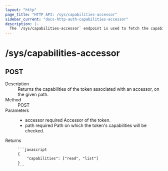 ```yaml
---
layout: "http"
page_title: "HTTP API: /sys/capabilities-accessor"
sidebar_current: "docs-http-auth-capabilities-accessor"
description: |-
  The `/sys/capabilities-accessor` endpoint is used to fetch the capabilities of the token associated with an accessor, on the given path.
---
```


# /sys/capabilities-accessor

## POST

<dl>
  <dt>Description</dt>
  <dd>
    Returns the capabilities of the token associated with an accessor, on the given path.
  </dd>

  <dt>Method</dt>
  <dd>POST</dd>

  <dt>Parameters</dt>
  <dd>
    <ul>
      <li>
        <span class="param">accessor</span>
        <span class="param-flags">required</span>
        Accessor of the token.
      </li>
      <li>
        <span class="param">path</span>
        <span class="param-flags">required</span>
        Path on which the token's capabilities will be checked.
      </li>
    </ul>
  </dd>

  <dt>Returns</dt>
  <dd>

    ```javascript
    {
        "capabilities": ["read", "list"]
    }
    ```

  </dd>
</dl>

